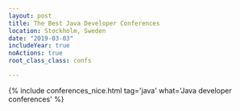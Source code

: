 ```yaml
---
layout: post
title: The Best Java Developer Conferences 
location: Stockholm, Sweden
date: "2019-03-03"
includeYear: true
noActions: true
root_class_class: confs

---
```


{% include conferences_nice.html tag='java' what='Java developer conferences' %}